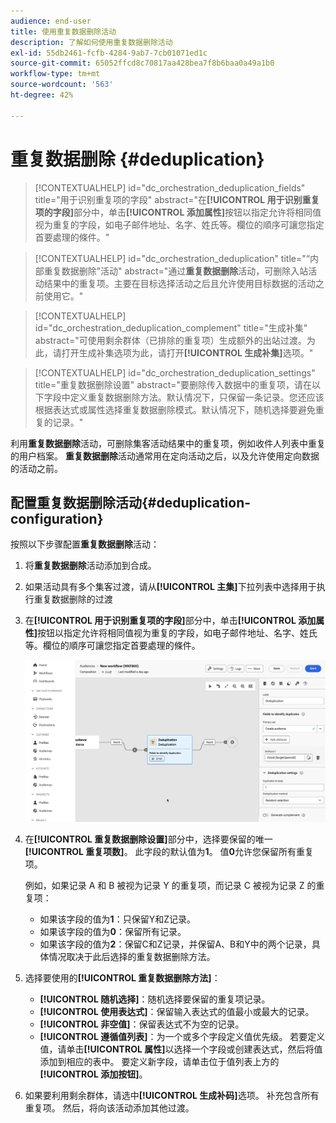 ```yaml
---
audience: end-user
title: 使用重复数据删除活动
description: 了解如何使用重复数据删除活动
exl-id: 55db2461-fcfb-4284-9ab7-7cb01071ed1c
source-git-commit: 65052ffcd8c70817aa428bea7f8b6baa0a49a1b0
workflow-type: tm+mt
source-wordcount: '563'
ht-degree: 42%

---
```


# 重复数据删除 {#deduplication}

>[!CONTEXTUALHELP]
>id="dc_orchestration_deduplication_fields"
>title="用于识别重复项的字段"
>abstract="在&#x200B;**[!UICONTROL 用于识别重复项的字段]**&#x200B;部分中，单击&#x200B;**[!UICONTROL 添加属性]**&#x200B;按钮以指定允许将相同值视为重复的字段，如电子邮件地址、名字、姓氏等。欄位的順序可讓您指定首要處理的條件。"

>[!CONTEXTUALHELP]
>id="dc_orchestration_deduplication"
>title="“内部重复数据删除”活动"
>abstract="通过&#x200B;**重复数据删除**&#x200B;活动，可删除入站活动结果中的重复项。主要在目标选择活动之后且允许使用目标数据的活动之前使用它。"

>[!CONTEXTUALHELP]
>id="dc_orchestration_deduplication_complement"
>title="生成补集"
>abstract="可使用剩余群体（已排除的重复项）生成额外的出站过渡。为此，请打开生成补集选项为此，请打开&#x200B;**[!UICONTROL 生成补集]**&#x200B;选项。"

>[!CONTEXTUALHELP]
>id="dc_orchestration_deduplication_settings"
>title="重复数据删除设置"
>abstract="要删除传入数据中的重复项，请在以下字段中定义重复数据删除方法。默认情况下，只保留一条记录。您还应该根据表达式或属性选择重复数据删除模式。默认情况下，随机选择要避免重复的记录。"

利用&#x200B;**重复数据删除**&#x200B;活动，可删除集客活动结果中的重复项，例如收件人列表中重复的用户档案。 **重复数据删除**&#x200B;活动通常用在定向活动之后，以及允许使用定向数据的活动之前。

## 配置重复数据删除活动{#deduplication-configuration}

按照以下步骤配置&#x200B;**重复数据删除**&#x200B;活动：

1. 将&#x200B;**重复数据删除**&#x200B;活动添加到合成。

1. 如果活动具有多个集客过渡，请从&#x200B;**[!UICONTROL 主集]**&#x200B;下拉列表中选择用于执行重复数据删除的过渡

1. 在&#x200B;**[!UICONTROL 用于识别重复项的字段]**&#x200B;部分中，单击&#x200B;**[!UICONTROL 添加属性]**&#x200B;按钮以指定允许将相同值视为重复的字段，如电子邮件地址、名字、姓氏等。欄位的順序可讓您指定首要處理的條件。

   ![](../assets/deduplication.png)

1. 在&#x200B;**[!UICONTROL 重复数据删除设置]**&#x200B;部分中，选择要保留的唯一&#x200B;**[!UICONTROL 重复项数]**。 此字段的默认值为&#x200B;**1**。 值&#x200B;**0**&#x200B;允许您保留所有重复项。

   例如，如果记录 A 和 B 被视为记录 Y 的重复项，而记录 C 被视为记录 Z 的重复项：

   * 如果该字段的值为&#x200B;**1**：只保留Y和Z记录。
   * 如果该字段的值为&#x200B;**0**：保留所有记录。
   * 如果该字段的值为&#x200B;**2**：保留C和Z记录，并保留A、B和Y中的两个记录，具体情况取决于此后选择的重复数据删除方法。

1. 选择要使用的&#x200B;**[!UICONTROL 重复数据删除方法]**：

   * **[!UICONTROL 随机选择]**：随机选择要保留的重复项记录。
   * **[!UICONTROL 使用表达式]**：保留输入表达式的值最小或最大的记录。
   * **[!UICONTROL 非空值]**：保留表达式不为空的记录。
   * **[!UICONTROL 遵循值列表]**：为一个或多个字段定义值优先级。 若要定义值，请单击&#x200B;**[!UICONTROL 属性]**&#x200B;以选择一个字段或创建表达式，然后将值添加到相应的表中。 要定义新字段，请单击位于值列表上方的&#x200B;**[!UICONTROL 添加按钮]**。

1. 如果要利用剩余群体，请选中&#x200B;**[!UICONTROL 生成补码]**&#x200B;选项。 补充包含所有重复项。 然后，将向该活动添加其他过渡。

<!--
## Example{#deduplication-example}

In the following example, use a deduplication activity to exclude duplicates from the target before sending a delivery. The identified duplicated profiles are added to a dedicated audience that can be reused if necessary. Choose the **Email** address to identify the duplicates. Keep 1 entry and select the **Random** deduplication method.

![](../assets/workflow-deduplication-example.png)
-->
